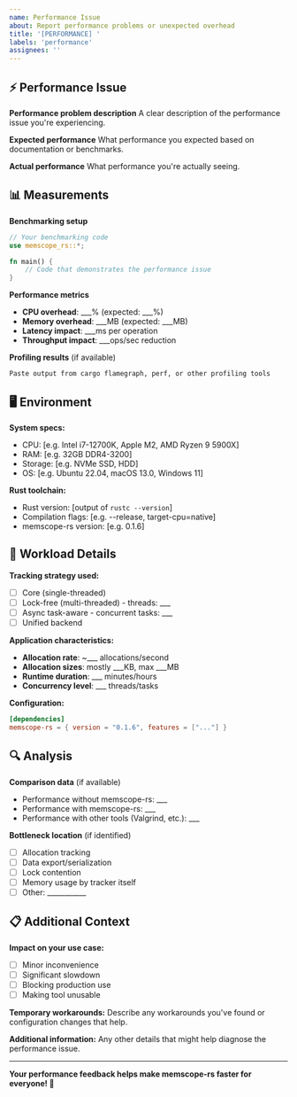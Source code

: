 ```yaml
---
name: Performance Issue
about: Report performance problems or unexpected overhead
title: '[PERFORMANCE] '
labels: 'performance'
assignees: ''
---
```


## ⚡ Performance Issue

**Performance problem description**
A clear description of the performance issue you're experiencing.

**Expected performance**
What performance you expected based on documentation or benchmarks.

**Actual performance**
What performance you're actually seeing.

## 📊 Measurements

**Benchmarking setup**
```rust
// Your benchmarking code
use memscope_rs::*;

fn main() {
    // Code that demonstrates the performance issue
}
```

**Performance metrics**
- **CPU overhead**: ___% (expected: ___%)
- **Memory overhead**: ___MB (expected: ___MB)
- **Latency impact**: ___ms per operation
- **Throughput impact**: ___ops/sec reduction

**Profiling results** (if available)
```
Paste output from cargo flamegraph, perf, or other profiling tools
```

## 🖥️ Environment

**System specs:**
- CPU: [e.g. Intel i7-12700K, Apple M2, AMD Ryzen 9 5900X]
- RAM: [e.g. 32GB DDR4-3200]
- Storage: [e.g. NVMe SSD, HDD]
- OS: [e.g. Ubuntu 22.04, macOS 13.0, Windows 11]

**Rust toolchain:**
- Rust version: [output of `rustc --version`]
- Compilation flags: [e.g. --release, target-cpu=native]
- memscope-rs version: [e.g. 0.1.6]

## 🎯 Workload Details

**Tracking strategy used:**
- [ ] Core (single-threaded)
- [ ] Lock-free (multi-threaded) - threads: ___
- [ ] Async task-aware - concurrent tasks: ___
- [ ] Unified backend

**Application characteristics:**
- **Allocation rate**: ~___ allocations/second
- **Allocation sizes**: mostly ___KB, max ___MB
- **Runtime duration**: ___ minutes/hours
- **Concurrency level**: ___ threads/tasks

**Configuration:**
```toml
[dependencies]
memscope-rs = { version = "0.1.6", features = ["..."] }
```

## 🔍 Analysis

**Comparison data** (if available)
- Performance without memscope-rs: ___
- Performance with memscope-rs: ___
- Performance with other tools (Valgrind, etc.): ___

**Bottleneck location** (if identified)
- [ ] Allocation tracking
- [ ] Data export/serialization
- [ ] Lock contention
- [ ] Memory usage by tracker itself
- [ ] Other: ___________

## 📋 Additional Context

**Impact on your use case:**
- [ ] Minor inconvenience
- [ ] Significant slowdown
- [ ] Blocking production use
- [ ] Making tool unusable

**Temporary workarounds:**
Describe any workarounds you've found or configuration changes that help.

**Additional information:**
Any other details that might help diagnose the performance issue.

---

**Your performance feedback helps make memscope-rs faster for everyone! 🚀**